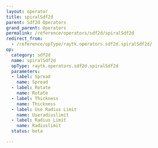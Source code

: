 ```yaml
---
layout: operator
title: spiralSdf2d
parent: Sdf2d Operators
grand_parent: Operators
permalink: /reference/operators/sdf2d/spiralSdf2d
redirect_from:
  - /reference/opType/raytk.operators.sdf2d.spiralSdf2d/
op:
  category: sdf2d
  name: spiralSdf2d
  opType: raytk.operators.sdf2d.spiralSdf2d
  parameters:
  - label: Spread
    name: Spread
  - label: Rotate
    name: Rotate
  - label: Thickness
    name: Thickness
  - label: Use Radius Limit
    name: Useradiuslimit
  - label: Radius Limit
    name: Radiuslimit
  status: beta

---
```

